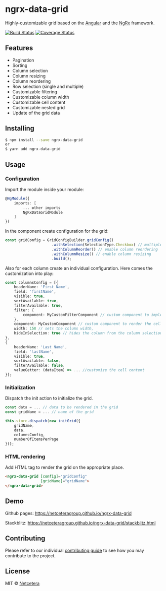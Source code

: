 # ngrx-data-grid
Highly-customizable grid based on the [Angular](https://angular.io/) and the [NgRx](https://ngrx.io/) framework.

[![Build Status](https://travis-ci.org/netceteragroup/ngrx-data-grid.svg?branch=master)](https://travis-ci.org/netceteragroup/ngrx-data-grid)
[![Coverage Status](https://coveralls.io/repos/github/netceteragroup/ngrx-data-grid/badge.svg)](https://coveralls.io/github/netceteragroup/ngrx-data-grid?branch=master)

## Features
* Pagination
* Sorting
* Column selection
* Column resizing
* Column reordering
* Row selection (single and multiple)
* Customizable filtering
* Customizable column width
* Customizable cell content
* Customizable nested grid
* Update of the grid data
## Installing
```bash
$ npm install --save ngrx-data-grid
or
$ yarn add ngrx-data-grid
```
## Usage
### Configuration
Import the module inside your module:
```typescript
@NgModule({
    imports: [
        ... other imports
        NgRxDataGridModule
    ]
})
```
In the component create configuration for the grid:
```typescript
const gridConfig = GridConfigBuilder.gridConfig()
                     .withSelection(SelectionType.Checkbox) // multiple selection of rows
                     .withColumnReorder() // enable column reordering
                     .withColumnResize() // enable column resizing
                     .build();
```
Also for each column create an individual configuration. Here comes the customization into play: 
```typescript
const columnsConfig = [{
    headerName: 'First Name',
    field: 'firstName',
    visible: true,
    sortAvailable: true,
    filterAvailable: true,
    filter: {
        component: MyCustomFilterComponent // custom component to implement the filtering
    },
    component: MyCustomComponent // custom component to render the cell,
    width: 150 // sets the column width,
    hideInSelection: true // hides the column from the column selection list
}, 
{
    headerName: 'Last Name',
    field: 'lastName',
    visible: true,
    sortAvailable: false,
    filterAvailable: false,
    valueGetter: (dataItem) => ... //customize the cell content
}];
```
### Initialization
Dispatch the init action to initialize the grid.
``` typescript
const data = ... // data to be rendered in the grid
const gridName = ... // name of the grid

this.store.dispatch(new initGrid({
    gridName,
    data,
    columnsConfig,
    numberOfItemsPerPage
}));
```
### HTML rendering
Add HTML tag to render the grid on the appropriate place.
```html
<ngrx-data-grid [config]="gridConfig"
                [gridName]="gridName">
</ngrx-data-grid>
```
## Demo
Github pages: https://netceteragroup.github.io/ngrx-data-grid

Stackblitz: https://netceteragroup.github.io/ngrx-data-grid/stackblitz.html

## Contributing
Please refer to our individual [contributing guide](https://github.com/netceteragroup/ngrx-data-grid/blob/master/CONTRIBUTING.md) to see how you may contribute to the project.

## License
MIT © [Netcetera](https://github.com/netceteragroup)

